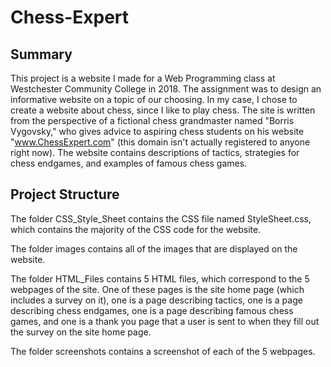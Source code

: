 # Chess-Expert

## Summary

This project is a website I made for a Web Programming class at Westchester Community College in 2018. The assignment was to design an informative website on a topic of our choosing. In my case, I chose to create a website about chess, since I like to play chess. The site is written from the perspective of a fictional chess grandmaster named "Borris Vygovsky," who gives advice to aspiring chess students on his website "www.ChessExpert.com" (this domain isn't actually registered to anyone right now). The website contains descriptions of tactics, strategies for chess endgames, and examples of famous chess games.

## Project Structure

The folder CSS_Style_Sheet contains the CSS file named StyleSheet.css, which contains the majority of the CSS code for the website.

The folder images contains all of the images that are displayed on the website.

The folder HTML_Files contains 5 HTML files, which correspond to the 5 webpages of the site. One of these pages is the site home page (which includes a survey on it), one is a page describing tactics, one is a page describing chess endgames, one is a page describing famous chess games, and one is a thank you page that a user is sent to when they fill out the survey on the site home page.

The folder screenshots contains a screenshot of each of the 5 webpages.
